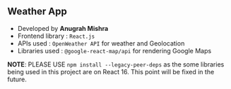 ## Weather App

- Developed by **Anugrah Mishra**
- Frontend library : `React.js`
- APIs used : `OpenWeather API` for weather and Geolocation
- Libraries used : `@google-react-map/api` for rendering Google Maps

**NOTE**: PLEASE USE `npm install --legacy-peer-deps` as the some libraries being used in this project are on React 16. This point will be fixed in the future.

